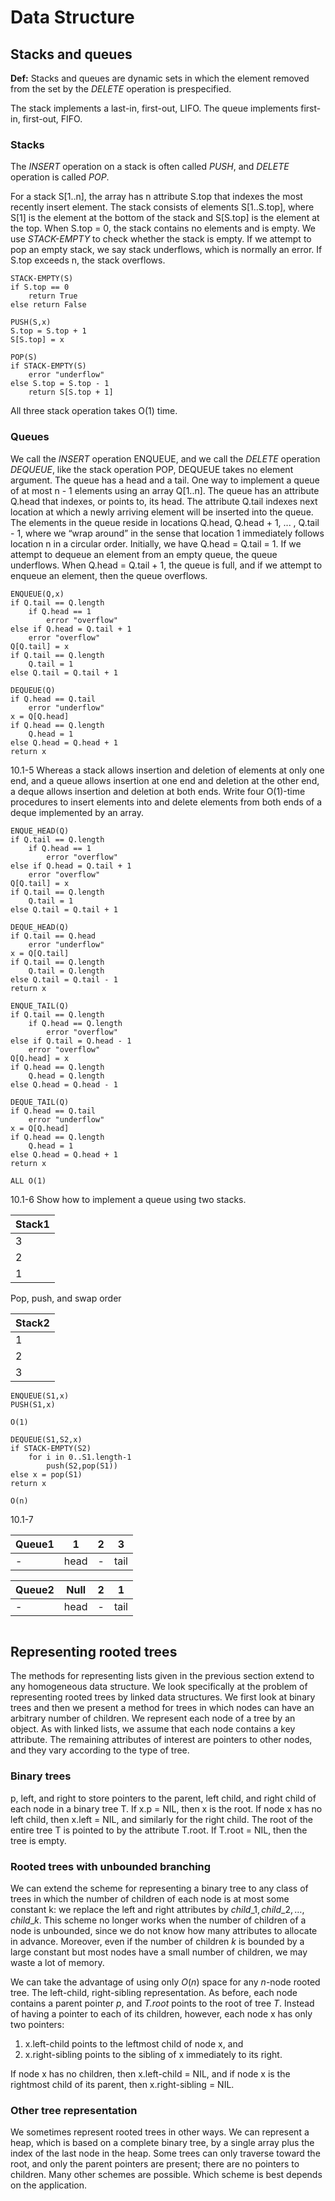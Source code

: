 # Data Structure

## Stacks and queues

**Def:** Stacks and queues are dynamic sets in which the element removed from the set by the *DELETE* operation is prespecified. 

The stack implements a last-in, first-out, LIFO. The queue implements first-in, first-out, FIFO. 

### Stacks

The *INSERT* operation on a stack is often called *PUSH*, and *DELETE* operation is called *POP*.

For a stack S[1..n], the array has n attribute S.top that indexes the most recently insert element. The stack consists of elements S[1..S.top], where S[1] is the element at the bottom of the stack and S[S.top] is the element at the top. When S.top = 0, the stack contains no elements and is empty. We use *STACK-EMPTY* to check whether the stack is empty. If we attempt to pop an empty stack, we say stack underflows, which is normally an error. If S.top exceeds n, the stack overflows. 

```
STACK-EMPTY(S)
if S.top == 0
    return True
else return False
```

```
PUSH(S,x)
S.top = S.top + 1
S[S.top] = x
```

```
POP(S)
if STACK-EMPTY(S)
    error "underflow"
else S.top = S.top - 1
    return S[S.top + 1]
```

All three stack operation takes O(1) time.



### Queues

We call the *INSERT* operation ENQUEUE, and we call the *DELETE* operation *DEQUEUE*, like the stack operation POP, DEQUEUE takes no element argument. The queue has a head and a tail. One way to implement a queue of at most n - 1 elements using an array Q[1..n]. The queue has an attribute Q.head that indexes, or points to, its head. The attribute Q.tail indexes next location at which a newly arriving element will be inserted into the queue. The elements in the queue reside in locations Q.head, Q.head + 1, ... , Q.tail - 1, where we “wrap around” in the sense that location 1 immediately follows location n in a circular order. Initially, we have Q.head = Q.tail = 1. If we attempt to dequeue an element from an empty queue, the queue underflows. When Q.head = Q.tail + 1, the queue is full, and if we attempt to enqueue an element, then the queue overflows.

```
ENQUEUE(Q,x)
if Q.tail == Q.length
    if Q.head == 1
        error "overflow"
else if Q.head = Q.tail + 1
    error "overflow"
Q[Q.tail] = x
if Q.tail == Q.length
    Q.tail = 1
else Q.tail = Q.tail + 1
```

```
DEQUEUE(Q)
if Q.head == Q.tail
    error "underflow"
x = Q[Q.head]
if Q.head == Q.length
    Q.head = 1
else Q.head = Q.head + 1
return x
```

10.1-5
Whereas a stack allows insertion and deletion of elements at only one end, and a queue allows insertion at one end and deletion at the other end, a deque allows insertion and deletion at both ends. Write four O(1)-time procedures to insert elements into and delete elements from both ends of a deque implemented by an array.

```
ENQUE_HEAD(Q)
if Q.tail == Q.length
    if Q.head == 1
        error "overflow"
else if Q.head = Q.tail + 1
    error "overflow"
Q[Q.tail] = x
if Q.tail == Q.length
    Q.tail = 1
else Q.tail = Q.tail + 1

DEQUE_HEAD(Q)
if Q.tail == Q.head
    error "underflow"
x = Q[Q.tail]
if Q.tail == Q.length
    Q.tail = Q.length
else Q.tail = Q.tail - 1
return x

ENQUE_TAIL(Q)
if Q.tail == Q.length
    if Q.head == Q.length
        error "overflow"
else if Q.tail = Q.head - 1
    error "overflow"
Q[Q.head] = x
if Q.head == Q.length
    Q.head = Q.length
else Q.head = Q.head - 1

DEQUE_TAIL(Q)
if Q.head == Q.tail
    error "underflow"
x = Q[Q.head]
if Q.head == Q.length
    Q.head = 1
else Q.head = Q.head + 1
return x

ALL O(1)
```

10.1-6
Show how to implement a queue using two stacks. 

| Stack1 |
| ------ |
| 3      |
| 2      |
| 1      |

Pop, push, and swap order

| Stack2 |
| ------ |
| 1      |
| 2      |
| 3      |

```
ENQUEUE(S1,x)
PUSH(S1,x)

O(1)

DEQUEUE(S1,S2,x)
if STACK-EMPTY(S2)
    for i in 0..S1.length-1
        push(S2,pop(S1))
else x = pop(S1)
return x

O(n)
```

10.1-7

| Queue1 | 1    | 2   | 3    |
| ------ | ---- | --- | ---- |
| -      | head | -   | tail |

| Queue2 | Null | 2   | 1    |
| ------ | ---- | --- | ---- |
| -      | head | -   | tail |

```

```


## Representing rooted trees

The methods for representing lists given in the previous section extend to any homogeneous data structure. We look specifically at the problem of representing rooted trees by linked data structures. We first look at binary trees and then we present a method for trees in which nodes can have an arbitrary number of children. We represent each node of a tree by an object. As with linked lists, we assume that each node contains a key attribute. The remaining attributes of interest are pointers to other nodes, and they vary according to the type of tree. 

### Binary trees

p, left, and right to store pointers to the parent, left child, and right child of each node in a binary tree T. If x.p = NIL, then x is the root. If node x has no left child, then x.left = NIL, and similarly for the right child. The root of the entire tree T is pointed to by the attribute T.root. If T.root = NIL, then the tree is empty. 

### Rooted trees with unbounded branching

We can extend the scheme for representing a binary tree to any class of trees in which the number of children of each node is at most some constant k: we replace the left and right attributes by $child\_1, child\_2, \ldots, child\_k$. This scheme no longer works when the number of children of a node is unbounded, since we do not know how many attributes to allocate in advance. Moreover, even if the number of children *k* is bounded by a large constant but most nodes have a small number of children, we may waste a lot of memory. 

We can take the advantage of using only $O(n)$ space for any *n*-node rooted tree. The left-child, right-sibling representation. As before, each node contains a parent pointer *p*, and *T.root* points to the root of tree *T*. Instead of having a pointer to each of its children, however, each node x has only two pointers:

1. x.left-child points to the leftmost child of node x, and
2. x.right-sibling points to the sibling of x immediately to its right. 

If node x has no children, then x.left-child = NIL, and if node x is the rightmost child of its parent, then x.right-sibling = NIL.

### Other tree representation

We sometimes represent rooted trees in other ways. We can represent a heap, which is based on a complete binary tree, by a single array plus the index of the last node in the heap. Some trees can only traverse toward the root, and only the parent pointers are present; there are no pointers to children. Many other schemes are possible. Which scheme is best depends on the application. 




